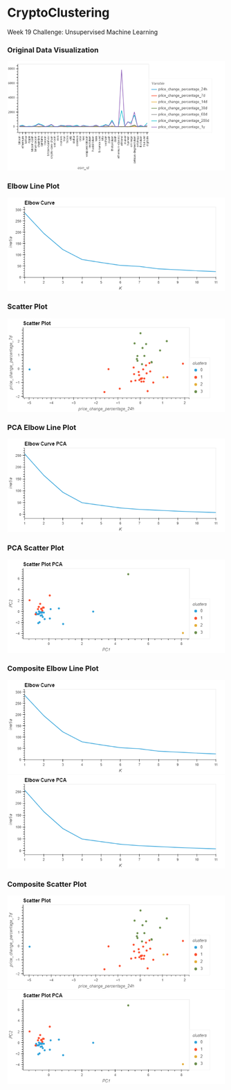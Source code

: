# CryptoClustering
Week 19 Challenge: Unsupervised Machine Learning

### Original  Data Visualization
![Original Data Visualization](Plots/bokeh_plot.png)

### Elbow Line Plot
![First Elbow Line Plot](Plots/elbow_1.png)

### Scatter Plot
![First Scatter Plot](Plots/scatter_1.png)

### PCA Elbow Line Plot
![PCA Elbow Line Plot](Plots/elbow_2.png)

### PCA Scatter Plot
![PCA Scatter Plot](Plots/scatter_2.png)

### Composite Elbow Line Plot
![](Plots/elbow_1.png)
![](Plots/elbow_2.png)

### Composite Scatter Plot
![](Plots/scatter_1.png)
![](Plots/scatter_2.png)